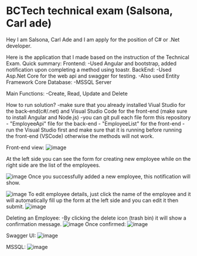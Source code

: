 # BCTech technical exam (Salsona, Carl ade)

Hey I am Salsona, Carl Ade and I am apply for the position of C# or .Net developer.

Here is the application that I made based on the instruction of the Technical Exam.
Quick summary:
Frontend:  -Used Angular and bootstrap, added notification upon completing a method using toastr.
BackEnd:   -Used Asp.Net Core for the web api and swagger for testing. 
           -Also used Entity Framework Core 
Database:  -MSSQL Server

Main Functions: 
  -Create, Read, Update and Delete

How to run solution?
-make sure that you already installed Viual Studio for the back-end(c#/.net)
  and Visual Studio Code for the front-end (make sure to install Angular and Node.js)
-you can git pull each file form this repository
      - "EmployeeApi" file for the back-end
      -  "EmployeeList" for the front-end
-run the Visual Studio first and make sure that it is running before running the front-end (VSCode) otherwise the methods will not work.


Front-end view:
![image](https://github.com/user-attachments/assets/07119b92-257f-4445-83ea-5ea7fd232b13)

At the left side you can see the form for creating new employee while on the right side are the list of the employees.

![image](https://github.com/user-attachments/assets/b0b48662-4107-4a7e-87d9-dff5bbb3455d)
Once you successfully added a new employee, this notification will show.

![image](https://github.com/user-attachments/assets/be9c0959-95f0-4b8a-ad86-3b44526b4011)
To edit employee details, just click the name of the employee and it will automatically fill up the form at the left side and you can edit it then submit. 
![image](https://github.com/user-attachments/assets/d093f8c5-246c-49a5-88ed-92fbccf57108)

Deleting an Employee:
-By clicking the delete icon (trash bin) it will show a confirmation message.
![image](https://github.com/user-attachments/assets/c372a8e0-b2e1-4512-a6e7-9e4dd51a9db7)
Once confirmed:
![image](https://github.com/user-attachments/assets/710d1dc7-ddb1-4199-b9b3-e7048535950b)

Swagger UI:
![image](https://github.com/user-attachments/assets/237aa31a-3e9f-4c81-9fe7-07380aa084cb)

MSSQL:
![image](https://github.com/user-attachments/assets/338269d5-3797-4e69-ab74-80f73b07cc55)






